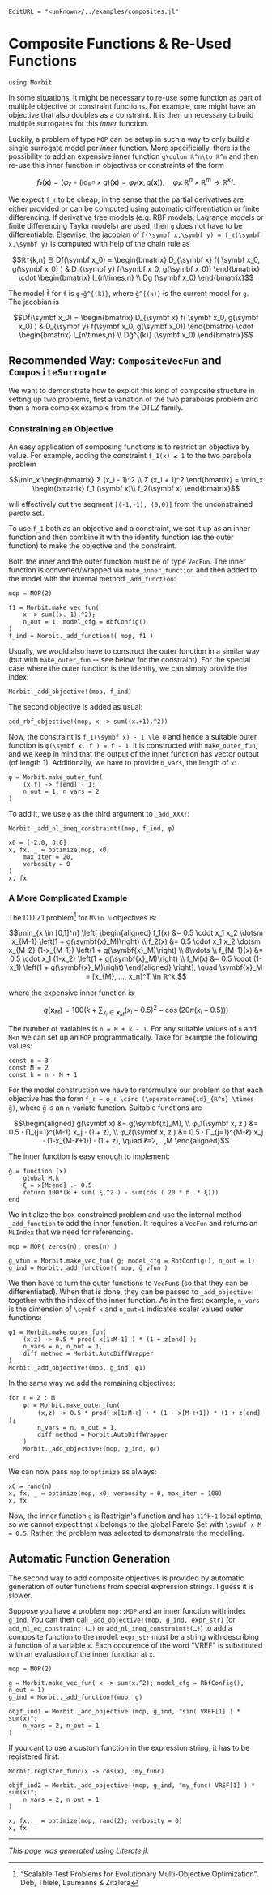 ```@meta
EditURL = "<unknown>/../examples/composites.jl"
```

# Composite Functions & Re-Used Functions

````@example composites
using Morbit
````

In some situations, it might be necessary to re-use some function as part
of multiple objective or constraint functions.
For example, one might have an objective that also doubles as a constraint.
It is then unnecessary to build multiple surrogates for this *inner* function.

Luckily, a problem of type `MOP` can be setup in such a way to only build a
single surrogate model per *inner* function.
More specificially, there is the possibility to add an expensive inner function
``g\colon ℝ^n\to ℝ^m``
and then re-use this inner function in objectives or constraints of the form
```math
f_ℓ (\symbf x)
=
\left( φ_ℓ ∘ (\operatorname{id}_{ℝ^n} \times g \right)(\symbf x)
=
φ_ℓ \left( \symbf x, g(\symbf x) \right), \quad
φ_ℓ \colon ℝ^n \times ℝ^m \to ℝ^{k_ℓ}.
```
We expect ``f_ℓ`` to be cheap, in the sense that the partial derivatives are either
provided or can be computed using automatic differentiation or finite differencing.
If derivative free models (e.g. RBF models, Lagrange models or finite differencing Taylor models)
are used, then ``g`` does not have to be differentiable.
Elsewise, the jacobian of ``f(\symbf x,\symbf y) = f_ℓ(\symbf x,\symbf y)``
is computed with help of the chain rule as
```math
ℝ^{k,n} ∋ Df(\symbf x_0) =
\begin{bmatrix}
D_{\symbf x} f( \symbf x_0, g(\symbf x_0) ) & D_{\symbf y} f(\symbf x_0, g(\symbf x_0))
\end{bmatrix}
\cdot
\begin{bmatrix}
I_{n\times,n} \\
Dg (\symbf x_0)
\end{bmatrix}
```

The model ``f̃`` for ``f`` is ``φ∘g̃^{(k)}``, where ``g̃^{(k)}`` is the current model for ``g``.
The jacobian is
```math
Df̃(\symbf x_0) =
\begin{bmatrix}
D_{\symbf x} f( \symbf x_0, g(\symbf x_0) ) & D_{\symbf y} f(\symbf x_0, g(\symbf x_0))
\end{bmatrix}
\cdot
\begin{bmatrix}
I_{n\times,n} \\
Dg̃^{(k)} (\symbf x_0)
\end{bmatrix}
```

## Recommended Way: `CompositeVecFun` and `CompositeSurrogate`

We want to demonstrate how to exploit this kind of composite structure in
setting up two problems, first a variation of the two parabolas problem and then
a more complex example from the DTLZ family.

### Constraining an Objective

An easy application of composing functions is to restrict an objective by value.
For example, adding the constraint ``f_1(x) ≤ 1`` to the
two parabola problem
```math
\min_x \begin{bmatrix}
Σ (x_i - 1)^2 \\
Σ (x_i + 1)^2
\end{bmatrix}
=
\min_x \begin{bmatrix} f_1 (\symbf x)\\ f_2(\symbf x) \end{bmatrix}
```
will effectively cut the segment ``[(-1,-1), (0,0)]`` from the unconstrained
pareto set.

To use ``f_1`` both as an objective and a constraint,
we set it up as an inner function and then combine it with
the identity function (as the outer function) to
make the objective and the constraint.

Both the inner and the outer function must be of type `VecFun`.
The inner function is converted/wrapped via `make_inner_function` and
then added to the model with the internal method `_add_function`:

````@example composites
mop = MOP(2)

f1 = Morbit.make_vec_fun(
	x -> sum((x.-1).^2);
	n_out = 1, model_cfg = RbfConfig()
)
f_ind = Morbit._add_function!( mop, f1 )
````

Usually, we would also have to construct the outer function
in a similar way (but with `make_outer_fun` -- see below for the constraint).
For the special case where the outer function is the identity,
we can simply provide the index:

````@example composites
Morbit._add_objective!(mop, f_ind)
````

The second objective is added as usual:

````@example composites
add_rbf_objective!(mop, x -> sum((x.+1).^2))
````

Now, the constraint is ``f_1(\symbf x) - 1 \le 0`` and hence a suitable
outer function is ``φ(\symbf x, f ) = f - 1``.
It is constructed with `make_outer_fun`, and we keep in mind that the
output of the inner function has vector output (of length 1).
Additionally, we have to provide `n_vars`, the length of ``x``:

````@example composites
φ = Morbit.make_outer_fun(
	(x,f) -> f[end] - 1;
	n_out = 1, n_vars = 2
)
````

To add it, we use `φ` as the third argument to `_add_XXX!`:

````@example composites
Morbit._add_nl_ineq_constraint!(mop, f_ind, φ)

x0 = [-2.0, 3.0]
x, fx, _ = optimize(mop, x0;
	max_iter = 20,
	verbosity = 0
)
x, fx
````

### A More Complicated Example

The DTLZ1 problem[^1] for ``M\in ℕ`` objectives is:
```math
\min_{x \in [0,1]^n}
\left[
\begin{aligned}
f_1(x) &= 0.5 \cdot x_1 x_2 \dotsm x_{M-1} \left(1 + g(\symbf{x}_M)\right) \\
f_2(x) &= 0.5 \cdot x_1 x_2 \dotsm x_{M-2} (1-x_{M-1}) \left(1 + g(\symbf{x}_M)\right) \\
&\vdots \\
f_{M-1}(x) &= 0.5 \cdot x_1 (1-x_2) \left(1 + g(\symbf{x}_M)\right) \\
f_M(x) &=  0.5 \cdot (1-x_1) \left(1 + g(\symbf{x}_M)\right)
\end{aligned}
\right],
\quad
\symbf{x}_M = [x_{M}, …, x_n]^T \in ℝ^k,
```
where the expensive inner function is
```math
g(\symbf{x}_M) =
100\left(k + \sum_{x_i ∈ \symbf{x}_M} (x_i - 0.5)^2 - \cos\left( 20 π(x_i - 0.5)\right)\right)
```
The number of variables is ``n = M + k - 1``.
For any suitable values of ``n`` and ``M<n`` we can set up an `MOP`
programmatically.
Take for example the following values:

````@example composites
const n = 3
const M = 2
const k = n - M + 1
````

For the model construction we have to reformulate our problem
so that each objective has the form
``f_ℓ = φ_ℓ \circ (\operatorname{id}_{ℝ^n} \times g̃)``,
where ``g̃`` is an ``n``-variate function.
Suitable functions are
```math
\begin{aligned}
g̃(\symbf x) &= g(\symbf{x}_M), \\
φ_1(\symbf x, z ) &= 0.5 ⋅ ∏_{j=1}^{M-1} x_j  ⋅ (1 + z), \\
φ_ℓ(\symbf x, z ) &= 0.5 ⋅ ∏_{j=1}^{M-ℓ} x_j ⋅ (1-x_{M-ℓ+1}) ⋅ (1 + z),
\quad ℓ=2,…,M
\end{aligned}
```
The inner function is easy enough to implement:

````@example composites
g̃ = function (x)
	global M,k
	ξ = x[M:end] .- 0.5
	return 100*(k + sum( ξ.^2 ) - sum(cos.( 20 * π .* ξ)))
end
````

We initialize the box constrained problem and use the internal method
`_add_function` to add the inner function.
It requires a `VecFun` and returns an `NLIndex` that we need for referencing.

````@example composites
mop = MOP( zeros(n), ones(n) )

g̃_vfun = Morbit.make_vec_fun( g̃; model_cfg = RbfConfig(), n_out = 1)
g_ind = Morbit._add_function!( mop, g̃_vfun )
````

We then have to turn the outer functions to `VecFun`s (so that they can
be differentiated).
When that is done, they can be passed to `_add_objective!` together with the index
of the inner function.
As in the first example, `n_vars` is the dimension of ``\symbf x`` and `n_out=1`
indicates scaler valued outer functions:

````@example composites
φ1 = Morbit.make_outer_fun(
	(x,z) -> 0.5 * prod( x[1:M-1] ) * (1 + z[end] );
	n_vars = n, n_out = 1,
	diff_method = Morbit.AutoDiffWrapper
)
Morbit._add_objective!(mop, g_ind, φ1)
````

In the same way we add the remaining objectives:

````@example composites
for ℓ = 2 : M
	φℓ = Morbit.make_outer_fun(
		(x,z) -> 0.5 * prod( x[1:M-ℓ] ) * (1 - x[M-ℓ+1]) * (1 + z[end] );
		n_vars = n, n_out = 1,
		diff_method = Morbit.AutoDiffWrapper
	)
	Morbit._add_objective!(mop, g_ind, φℓ)
end
````

We can now pass `mop` to `optimize` as always:

````@example composites
x0 = rand(n)
x, fx, _ = optimize(mop, x0; verbosity = 0, max_iter = 100)
x, fx
````

Now, the inner function ``g`` is Rastrigin's function and has ``11^k-1`` local
optima, so we cannot expect that `x` belongs to the global Pareto Set with
``\symbf x_M = 0.5``.
Rather, the problem was selected to demonstrate the modelling.

## Automatic Function Generation

The second way to add composite objectives is provided by automatic generation
of outer functions from special expression strings.
I guess it is slower.

Suppose you have a problem `mop::MOP` and an inner function with index `g_ind`.
You can then call `_add_objective!(mop, g_ind, expr_str)`
(or `add_nl_eq_constraint!(…)` or `add_nl_ineq_constraint!(…)`) to add a
composite function to the model.
`expr_str` must be a string with describing a function of a variable `x`.
Each occurence of the word "VREF" is substituted with an evaluation of the inner
function at `x`.

````@example composites
mop = MOP(2)

g = Morbit.make_vec_fun( x -> sum(x.^2); model_cfg = RbfConfig(), n_out = 1)
g_ind = Morbit._add_function!(mop, g)

objf_ind1 = Morbit._add_objective!(mop, g_ind, "sin( VREF[1] ) * sum(x)";
	n_vars = 2, n_out = 1
)
````

If you cant to use a custom function in the expression string, it has to be
registered first:

````@example composites
Morbit.register_func(x -> cos(x), :my_func)

objf_ind2 = Morbit._add_objective!(mop, g_ind, "my_func( VREF[1] ) * sum(x)";
	n_vars = 2, n_out = 1
)

x, fx, _ = optimize(mop, rand(2); verbosity = 0)
x, fx
````

[^1]: “Scalable Test Problems for Evolutionary Multi-Objective Optimization”, Deb, Thiele, Laumanns & Zitzlera

---

*This page was generated using [Literate.jl](https://github.com/fredrikekre/Literate.jl).*

